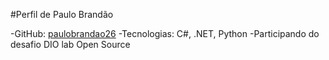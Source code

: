 #Perfil de Paulo Brandão

-GitHub:
[paulobrandao26](https://github.com/paulobrandao26)
-Tecnologias: C#, .NET, Python
-Participando do desafio DIO lab Open Source
